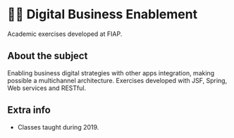# :teacher: Digital Business Enablement

Academic exercises developed at FIAP.

## About the subject

Enabling business digital strategies with other apps integration, making possible a multichannel architecture. 
Exercises developed with JSF, Spring, Web services and RESTful.

## Extra info

- Classes taught during 2019.
